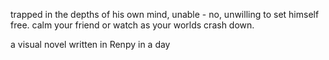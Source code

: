 trapped in the depths of his own mind, unable - no, unwilling to set himself free. calm your friend or watch as your worlds crash down.

a visual novel written in Renpy in a day
